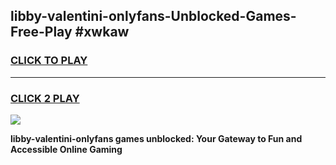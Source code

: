 
## libby-valentini-onlyfans-Unblocked-Games-Free-Play #xwkaw
<h3>
<a href="https://us.freeplayer.one?title=libby-valentini-onlyfans&ref=9M">CLICK TO PLAY</a></h3>
<hr>

<h3>
<a href="https://us.freeplayer.one?title=libby-valentini-onlyfans&ref=9M">CLICK 2 PLAY</a>
  
</h3>

<a href="https://us.freeplayer.one?title=libby-valentini-onlyfans&ref=9M"><img src="https://clearcache.store/games.png"></a>


**libby-valentini-onlyfans games unblocked: Your Gateway to Fun and Accessible Online Gaming**
